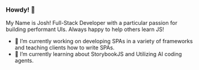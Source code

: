 ### Howdy! 👋

My Name is Josh! Full-Stack Developer with a particular passion for building performant UIs. Always happy to help others learn JS!

- 🔭 I’m currently working on developing SPAs in a variety of frameworks and teaching clients how to write SPAs.
- 🌱 I’m currently learning about StorybookJS and Utilizing AI coding agents.

<!--
**JDoro/jdoro** is a ✨ _special_ ✨ repository because its `README.md` (this file) appears on your GitHub profile.

Here are some ideas to get you started:

- 🔭 I’m currently working on ...
- 🌱 I’m currently learning ...
- 👯 I’m looking to collaborate on ...
- 🤔 I’m looking for help with ...
- 💬 Ask me about ...
- 📫 How to reach me: ...
- 😄 Pronouns: ...
- ⚡ Fun fact: ...
-->
